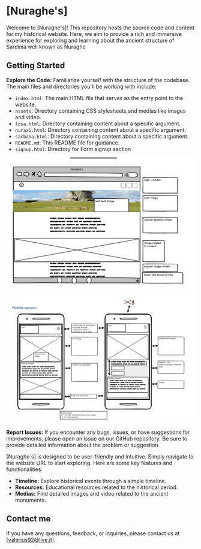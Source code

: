 # [Nuraghe's]

Welcome to [Nuraghe's]! This repository hosts the source code and content for my historical website. Here, we aim to provide a rich and immersive experience for exploring and learning about the ancient structure of Sardinia well known as Nuraghe

## Getting Started
**Explore the Code:** Familiarize yourself with the structure of the codebase. The main files and directories you'll be working with include:
- `index.html`: The main HTML file that serves as the entry point to the website.
- `assets`: Directory containing CSS stylesheets,and medias like images and video.
- `losa.html`: Directory containing content about a specific argument.
- `nuraxi.html`: Directory containing content about a specific argument.
- `sarbana.html`: Directory containing content about a specific argument.
- `README.md`: This README file for guidance.
- `signup.html`: Directory for Form signup section


![screenshot of what was my idea at the beginning for desktop and tablets](assets/images/screendesk.png)
![screenshot of what was my idea at the beginning for mobile](./assets/images/screenmobile.png)

**Report Issues:** If you encounter any bugs, issues, or have suggestions for improvements, please open an issue on our GitHub repository. Be sure to provide detailed information about the problem or suggestion.

[Nuraghe`s] is designed to be user-friendly and intuitive. Simply navigate to the website URL to start exploring. Here are some key features and functionalities:

- **Timeline:** Explore historical events through a simple timeline.
- **Resources:** Educational resources related to the historical period.
- **Medias:** Find detailed images and video related to the ancient monuments.

## Contact me

If you have any questions, feedback, or inquiries, please contact us at [valerius92@live.it].

